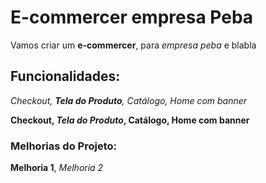 # E-commercer empresa Peba
Vamos criar um **e-commercer**, para *empresa peba* e blabla
## Funcionalidades:

_Checkout, **Tela do Produto**, Catálogo, Home com banner_

**Checkout, _Tela do Produto_, Catálogo, Home com banner**

### Melhorias do Projeto:
__Melhoria 1__, _Melhoria 2_